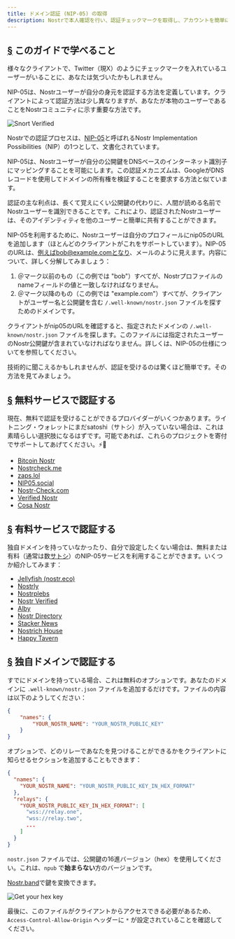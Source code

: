 ```yaml
---
title: ドメイン認証 (NIP-05) の取得
description: Nostrで本人確認を行い、認証チェックマークを取得し、アカウントを簡単に共有する方法について説明します。
---
```


## [§](#what-youll-learn) このガイドで学べること

様々なクライアントで、Twitter（現X）のようにチェックマークを入れているユーザーがいることに、あなたは気づいたかもしれません。

NIP-05は、Nostrユーザーが自分の身元を認証する方法を定義しています。クライアントによって認証方法は少し異なりますが、あなたが本物のユーザーであることをNostrコミュニティに示す重要な方法です。

![Snort Verified](/images/snort-verified.webp)

Nostrでの認証プロセスは、[NIP-05](https://github.com/nostr-protocol/nips/blob/master/05.md)と呼ばれるNostr Implementation Possibilities（NIP）の1つとして、文書化されています。

NIP-05は、Nostrユーザーが自分の公開鍵をDNSベースのインターネット識別子にマッピングすることを可能にします。この認証メカニズムは、GoogleがDNSレコードを使用してドメインの所有権を検証することを要求する方法と似ています。


認証の主な利点は、長くて覚えにくい公開鍵の代わりに、人間が読める名前でNostrユーザーを識別できることです。これにより、認証されたNostrユーザーは、そのアイデンティティを他のユーザーと簡単に共有することができます。

NIP-05を利用するために、Nostrユーザーは自分のプロフィールにnip05のURLを追加します（ほとんどのクライアントがこれをサポートしています）。NIP-05のURLは、例えばbob@example.comとなり、メールのように見えます。内容について、詳しく分解してみましょう：

1. ＠マーク以前のもの（この例では "bob"）すべてが、Nostrプロファイルのnameフィールドの値と一致しなければなりません。
2. ＠マーク以降のもの（この例では "example.com"）すべてが、クライアントがユーザー名と公開鍵を含む `/.well-known/nostr.json` ファイルを探すためのドメインです。

クライアントがnip05のURLを確認すると、指定されたドメインの `/.well-known/nostr.json` ファイルを探します。このファイルには指定されたユーザーのNostr公開鍵が含まれていなければなりません。詳しくは、NIP-05の仕様についてを参照してください。

技術的に聞こえるかもしれませんが、認証を受けるのは驚くほど簡単です。その方法を見てみましょう。

## [§](#free-verification) 無料サービスで認証する

現在、無料で認証を受けることができるプロバイダーがいくつかあります。ライトニング・ウォレットにまだsatoshi（サトシ）が入っていない場合は、これは素晴らしい選択肢になるはずです。可能であれば、これらのプロジェクトを寄付でサポートしてあげてください。⚡🤙

- [Bitcoin Nostr](https://bitcoinnostr.com/)
- [Nostrcheck.me](https://nostrcheck.me)
- [zaps.lol](https://zaps.lol/)
- [NIP05.social](https://nip05.social)
- [Nostr-Check.com](https://nostr-check.com/)
- [Verified Nostr](https://verified-nostr.com/)
- [Cosa Nostr](https://cosanostr.com)

## [§](#paid-verification) 有料サービスで認証する

独自ドメインを持っていなかったり、自分で設定したくない場合は、無料または有料（通常は数[サトシ](https://coinmarketcap.com/alexandria/glossary/satoshi-sats)）のNIP-05サービスを利用することができます。いくつか紹介してみます：

-   [Jellyfish (nostr.eco)](https://jellyfish.land/nip05)
- [Nostrly](https://www.nostrly.com)
- [Nostrplebs](https://nostrplebs.com)
- [Nostr Verified](https://nostrverified.com)
- [Alby](https://getalby.com)
- [Nostr Directory](https://nostr.directory)
- [Stacker News](https://stacker.news)
- [Nostrich House](https://nostrich.house)
- [Happy Tavern](https://happytavern.co/nostr-verified)

## [§](#self-hosted) 独自ドメインで認証する

すでにドメインを持っている場合、これは無料のオプションです。あなたのドメインに `.well-known/nostr.json` ファイルを追加するだけです。ファイルの内容は以下のようしてください：

```json
{
    "names": {
        "YOUR_NOSTR_NAME": "YOUR_NOSTR_PUBLIC_KEY"
    }
}
```

オプションで、どのリレーであなたを見つけることができるかをクライアントに知らせるセクションを追加することもできます：

```json
{
  "names": {
    "YOUR_NOSTR_NAME": "YOUR_NOSTR_PUBLIC_KEY_IN_HEX_FORMAT"
  },
  "relays": {
    "YOUR_NOSTR_PUBLIC_KEY_IN_HEX_FORMAT": [
      "wss://relay.one",
      "wss://relay.two",
      ...
    ]
  }
}
```

`nostr.json` ファイルでは、公開鍵の16進バージョン（hex）を使用してください。これは、`npub` で**始まらない**方のバージョンです。

[Nostr.band](https://nostr.band)で鍵を変換できます。

![Get your hex key](/images/get-hex-key.webp)

最後に、このファイルがクライアントからアクセスできる必要があるため、`Access-Control-Allow-Origin` ヘッダーに `*` が設定されていることを確認してください。
